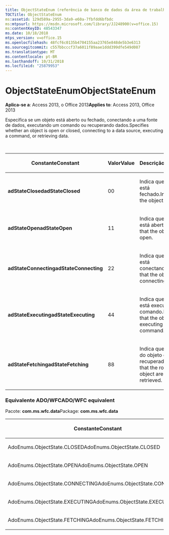 ```yaml
---
title: ObjectStateEnum (referência de banco de dados da área de trabalho do Access)
TOCTitle: ObjectStateEnum
ms:assetid: 129d589a-2955-3da9-e60a-7fbfdd6bfbdc
ms:mtpsurl: https://msdn.microsoft.com/library/JJ248900(v=office.15)
ms:contentKeyID: 48543347
ms.date: 10/18/2018
mtps_version: v=office.15
ms.openlocfilehash: 48fcf6c0135b4704155aa23765e848de5b3e6313
ms.sourcegitcommit: c557bbcccf37a6011f89aae1ddd399dfe549d087
ms.translationtype: MT
ms.contentlocale: pt-BR
ms.lasthandoff: 10/31/2018
ms.locfileid: "25879953"
---
```

# <a name="objectstateenum"></a><span data-ttu-id="1501b-102">ObjectStateEnum</span><span class="sxs-lookup"><span data-stu-id="1501b-102">ObjectStateEnum</span></span>

<span data-ttu-id="1501b-103">**Aplica-se a**: Access 2013, o Office 2013</span><span class="sxs-lookup"><span data-stu-id="1501b-103">**Applies to**: Access 2013, Office 2013</span></span>

<span data-ttu-id="1501b-104">Especifica se um objeto está aberto ou fechado, conectando a uma fonte de dados, executando um comando ou recuperando dados.</span><span class="sxs-lookup"><span data-stu-id="1501b-104">Specifies whether an object is open or closed, connecting to a data source, executing a command, or retrieving data.</span></span>

<br/>

<table>
<colgroup>
<col style="width: 33%" />
<col style="width: 33%" />
<col style="width: 33%" />
</colgroup>
<thead>
<tr class="header">
<th><p><span data-ttu-id="1501b-105">Constante</span><span class="sxs-lookup"><span data-stu-id="1501b-105">Constant</span></span></p></th>
<th><p><span data-ttu-id="1501b-106">Valor</span><span class="sxs-lookup"><span data-stu-id="1501b-106">Value</span></span></p></th>
<th><p><span data-ttu-id="1501b-107">Descrição</span><span class="sxs-lookup"><span data-stu-id="1501b-107">Description</span></span></p></th>
</tr>
</thead>
<tbody>
<tr class="odd">
<td><p><span data-ttu-id="1501b-108"><strong>adStateClosed</strong></span><span class="sxs-lookup"><span data-stu-id="1501b-108"><strong>adStateClosed</strong></span></span></p></td>
<td><p><span data-ttu-id="1501b-109">0</span><span class="sxs-lookup"><span data-stu-id="1501b-109">0</span></span></p></td>
<td><p><span data-ttu-id="1501b-110">Indica que o objeto está fechado.</span><span class="sxs-lookup"><span data-stu-id="1501b-110">Indicates that the object is closed.</span></span></p></td>
</tr>
<tr class="even">
<td><p><span data-ttu-id="1501b-111"><strong>adStateOpen</strong></span><span class="sxs-lookup"><span data-stu-id="1501b-111"><strong>adStateOpen</strong></span></span></p></td>
<td><p><span data-ttu-id="1501b-112">1</span><span class="sxs-lookup"><span data-stu-id="1501b-112">1</span></span></p></td>
<td><p><span data-ttu-id="1501b-113">Indica que o objeto está aberto.</span><span class="sxs-lookup"><span data-stu-id="1501b-113">Indicates that the object is open.</span></span></p></td>
</tr>
<tr class="odd">
<td><p><span data-ttu-id="1501b-114"><strong>adStateConnecting</strong></span><span class="sxs-lookup"><span data-stu-id="1501b-114"><strong>adStateConnecting</strong></span></span></p></td>
<td><p><span data-ttu-id="1501b-115">2</span><span class="sxs-lookup"><span data-stu-id="1501b-115">2</span></span></p></td>
<td><p><span data-ttu-id="1501b-116">Indica que o objeto está conectando.</span><span class="sxs-lookup"><span data-stu-id="1501b-116">Indicates that the object is connecting.</span></span></p></td>
</tr>
<tr class="even">
<td><p><span data-ttu-id="1501b-117"><strong>adStateExecuting</strong></span><span class="sxs-lookup"><span data-stu-id="1501b-117"><strong>adStateExecuting</strong></span></span></p></td>
<td><p><span data-ttu-id="1501b-118">4</span><span class="sxs-lookup"><span data-stu-id="1501b-118">4</span></span></p></td>
<td><p><span data-ttu-id="1501b-119">Indica que o objeto está executando um comando.</span><span class="sxs-lookup"><span data-stu-id="1501b-119">Indicates that the object is executing a command.</span></span></p></td>
</tr>
<tr class="odd">
<td><p><span data-ttu-id="1501b-120"><strong>adStateFetching</strong></span><span class="sxs-lookup"><span data-stu-id="1501b-120"><strong>adStateFetching</strong></span></span></p></td>
<td><p><span data-ttu-id="1501b-121">8</span><span class="sxs-lookup"><span data-stu-id="1501b-121">8</span></span></p></td>
<td><p><span data-ttu-id="1501b-122">Indica que as linhas do objeto estão sendo recuperadas.</span><span class="sxs-lookup"><span data-stu-id="1501b-122">Indicates that the rows of the object are being retrieved.</span></span></p></td>
</tr>
</tbody>
</table>


### <a name="adowfc-equivalent"></a><span data-ttu-id="1501b-123">Equivalente ADO/WFC</span><span class="sxs-lookup"><span data-stu-id="1501b-123">ADO/WFC equivalent</span></span>

<span data-ttu-id="1501b-124">Pacote: **com.ms.wfc.data**</span><span class="sxs-lookup"><span data-stu-id="1501b-124">Package: **com.ms.wfc.data**</span></span>

<table>
<colgroup>
<col style="width: 100%" />
</colgroup>
<thead>
<tr class="header">
<th><p><span data-ttu-id="1501b-125">Constante</span><span class="sxs-lookup"><span data-stu-id="1501b-125">Constant</span></span></p></th>
</tr>
</thead>
<tbody>
<tr class="odd">
<td><p><span data-ttu-id="1501b-126">AdoEnums.ObjectState.CLOSED</span><span class="sxs-lookup"><span data-stu-id="1501b-126">AdoEnums.ObjectState.CLOSED</span></span></p></td>
</tr>
<tr class="even">
<td><p><span data-ttu-id="1501b-127">AdoEnums.ObjectState.OPEN</span><span class="sxs-lookup"><span data-stu-id="1501b-127">AdoEnums.ObjectState.OPEN</span></span></p></td>
</tr>
<tr class="odd">
<td><p><span data-ttu-id="1501b-128">AdoEnums.ObjectState.CONNECTING</span><span class="sxs-lookup"><span data-stu-id="1501b-128">AdoEnums.ObjectState.CONNECTING</span></span></p></td>
</tr>
<tr class="even">
<td><p><span data-ttu-id="1501b-129">AdoEnums.ObjectState.EXECUTING</span><span class="sxs-lookup"><span data-stu-id="1501b-129">AdoEnums.ObjectState.EXECUTING</span></span></p></td>
</tr>
<tr class="odd">
<td><p><span data-ttu-id="1501b-130">AdoEnums.ObjectState.FETCHING</span><span class="sxs-lookup"><span data-stu-id="1501b-130">AdoEnums.ObjectState.FETCHING</span></span></p></td>
</tr>
</tbody>
</table>

